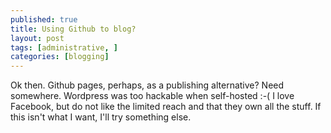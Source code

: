 ```yaml
---
published: true
title: Using Github to blog?
layout: post
tags: [administrative, ]
categories: [blogging]
---
```

Ok then. Github pages, perhaps, as a publishing alternative?  Need somewhere. Wordpress was too hackable when self-hosted :-(  I love Facebook, but do not like the limited reach and that they own all the stuff.  If this isn't what I want, I'll try something else.